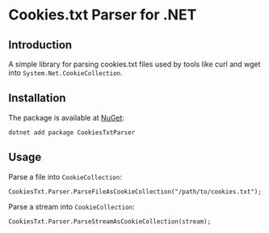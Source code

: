 # Cookies.txt Parser for .NET

## Introduction

A simple library for parsing cookies.txt files used by tools like curl and wget into `System.Net.CookieCollection`.

## Installation

The package is available at [NuGet](https://www.nuget.org/packages/CookiesTxtParser):

    dotnet add package CookiesTxtParser

## Usage

Parse a file into `CookieCollection`:

    CookiesTxt.Parser.ParseFileAsCookieCollection("/path/to/cookies.txt");

Parse a stream into `CookieCollection`:

    CookiesTxt.Parser.ParseStreamAsCookieCollection(stream);